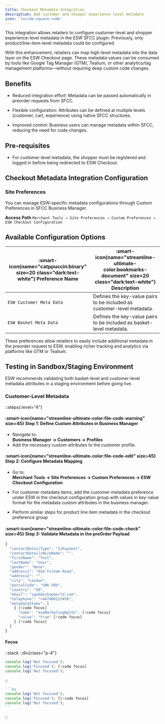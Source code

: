 ```yaml
---
title: Checkout Metadata Integration
description: Add customer and shopper experience level metadata
icon: 'lucide:square-code'
---
```


This integration allows retailers to configure customer-level and shopper experience-level metadata in the ESW SFCC plugin. Previously, only product/line-item-level metadata could be configured. <br>

With this enhancement, retailers can map high-level metadata into the data layer on the ESW Checkout page. These metadata values can be consumed by tools like Google Tag Manager (GTM), Tealium, or other analytics/tag management platforms—without requiring deep custom code changes.

## Benefits

- Reduced integration effort: Metadata can be passed automatically in preorder requests from SFCC.

- Flexible configuration: Attributes can be defined at multiple levels (customer, cart, experience) using native SFCC structures.

- Improved control: Business users can manage metadata within SFCC, reducing the need for code changes.

## Pre-requisites

- For customer-level metadata, the shopper must be registered and logged in before being redirected to ESW Checkout.

## Checkout Metadata Integration Configuration

### Site Preferences

You can manage ESW-specific metadata configurations through Custom Preferences in SFCC Business Manager.

**Access Path** `Merchant Tools → Site Preferences → Custom Preferences → ESW Checkout Configuration`

## Available Configuration Options

| :smart-icon{name="catppuccin:binary" size=20 class="dark:text-white"} **Preference Name** | :smart-icon{name="streamline-ultimate-color:bookmarks-document" size=20 class="dark:text-white"} **Description** |
|---|---|
| `ESW Customer Meta Data` | Defines the key-value pairs to be included as customer-level metadata. |
| `ESW Basket Meta Data` | Defines the key-value pairs to be included as basket-level metadata. |

These preferences allow retailers to easily include additional metadata in the preorder request to ESW, enabling richer tracking and analytics via platforms like GTM or Tealium.


## Testing in Sandbox/Staging Environment

ESW recommends validating both basket-level and customer-level metadata attributes in a staging environment before going live.

###  Customer-Level Metadata

::steps{:level="4"}

#### :smart-icon{name="streamline-ultimate-color:file-code-warning" size=45} Step 1: Define Custom Attributes in Business Manager  

- Navigate to:  
  **Business Manager → Customers → Profiles**
- Add the necessary custom attributes to the customer profile.  


#### :smart-icon{name="streamline-ultimate-color:file-code-edit" size=45} Step 2: Configure Metadata Mapping  

- Go to:  
  **Merchant Tools → Site Preferences → Custom Preferences → ESW Checkout Configuration**
- For customer metadata items, add the customer metadata preference under ESW in the checkout configuration group with values in key-value format for the metadata custom attributes in the business manager.

- Perform similar steps for product line item metadata in the checkout preference group


#### :smart-icon{name="streamline-ultimate-color:file-code-check" size=45} Step 3: Validate Metadata in the preOrder Payload  

```ts
{
  "contactDetailType": "IsPayment",
  "contactDetailsNickName": "",
  "firstName": "Test",
  "lastName": "User",
  "gender": "None",
  "address1": "654 Fulham Road",
  "address2": "",
  "city": "London",
  "postalCode": "SW6 5RU",
  "country": "GB",
  "email": "sguk@eshopworld.com",
  "telephone": "+447400123456",
  "metadataItems": [
    { [!code focus]
      "name": "eswMarketingOptIn", [!code focus]
      "value": "true" [!code focus]
    } [!code focus]
  ] 
}
``` 


#### Focus

::stack
::div{class="p-4"}
```ts
console.log('Not focused');
console.log('Focused'); [!code focus]
console.log('Not focused');
```
::
````md
```ts
console.log('Not focused');
console.log('Focused'); [\!code focus]
console.log('Not focused');
```
````
::
